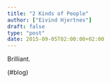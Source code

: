```yaml
---
title: "2 Kinds of People"
author: ["Eivind Hjertnes"]
draft: false
type: "post"
date: 2015-09-05T02:00:00+02:00
---
```


Brilliant.

(#blog)
